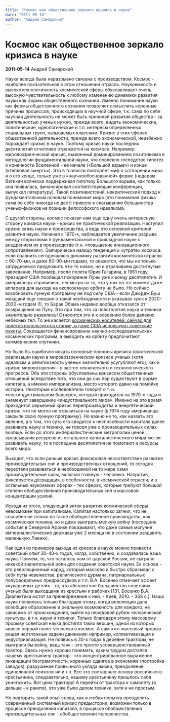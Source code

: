 ```yaml
---
title: "Космос как общественное зеркало кризиса в науке"
date: "2011-05-14"
author: "Андрей Самарский"
---
```


# Космос как общественное зеркало кризиса в науке

**2011-05-14** Андрей Самарский

Наука всегда была неразрывно связана с производством. Космос - наиболее показательная в этом отношении отрасль. Наукоемкость и высокотехнологичность космической сферы обуславливает очень высокую чувствительность к любому изменению динамики развития науки как формы общественного сознания. Именно понимание науки как формы общественного сознания позволяет осмыслить коренные причины процессов, происходящих в научной сфере, т.к. сама по себе научная деятельность не может быть причиной развития общества - за деятельностью ученых нужно, прежде всего, видеть экономические, политические, идеологические и т.п. интересы определенных социальных групп, называемых классами. Кризис в этих сферах общественной деятельности, прежде всего экономической, неизбежно порождает кризис в науке. Поэтому кризис науки последних десятилетий отчетливо отражается на космосе. Например: мировоззренческий кризис, вызванный доминированием позитивизма в методологии фундаментальной науки, что повлекло господство гипотез о конечности Вселенной - ее начале («Большой взрыв») и конце («тепловая смерть»). Это в точности повторяет миф о сотворении мира и о его конце, только уже в «научнообоснованной» форме (недаром Ватикан всячески поддерживал гипотезу Большого взрыва, как только она появилась, финансировал соответствующие конференции, выпускал литературу). Такой позитивистский, некритический подход к фундаментальным основам понимания мира (это понимание физика сама по себе никогда не даст) привело к скатыванию большинства ученых-физиков на позиции философского идеализма.

С другой стороны, космос показал нам еще одну очень интересную сторону кризиса науки - кризис ее практической реализации. Наступил кризис связь науки и производства, а ведь это основной критерий развития науки. Начиная с 1970-х, наблюдается увеличение разрыва между открытиями в фундаментальной и прикладной науке с внедрением их в производство (т.н. «повышение инновационного сопротивления»). Эмпирически налицо тенденция к «утрате» космоса: если сравнить сегодняшнюю динамику развития космической отрасли с 60-70-ми, и даже 80-90-ми годами, то окажется, что мы не только затрудняемся предложить что-то новое, но и утрачиваем достигнутые завоевание. Например, после полета Юрия Гагарина, в 1961 году, президент США пообещал покорение Луны уже к концу десятилетия. И американцы справились, несмотря на то, что у них на тот момент даже аппарата для выхода на околоземную орбиту не было. Но сейчас возобновить лунную программу не под силу США - если Джордж Буш младший еще говорил о такой необходимости и указывал срок к 2020-2030-м годам (!), то Барак Обама недавно вообще отказался от возвращения на Луну. Это при том, что за полстолетия наука и техника значительно развились! Относится это и к освоению более далеких небесных тел. То же касается [космических носителей: сейчас для полетов используются старые, и даже США используют советские ракеты.](/3626.html) Сокращается финансирование научно-исследовательских космических программ, а выводить на орбиту предпочитают коммерческие спутники.

Но было бы ошибочно искать основные причины кризиса практической реализации науки в мировоззренческом кризисе ученых (хотя идеализм и религиозность ученых значительно усугубляют его), как и кризис мировоззрения - в застое технического и технологического прогресса. Обе эти стороны обусловлены кризисом общественных отношений вследствие того, что они до сих пор существуют в форме капитала, а именно империализма, место которого давно на помойке истории. Некоторые исследователи говорят о т. н. «постиндустриальном барьере», который приходится на 1970-е годы и знаменует завершение «индустриального мира». Именно на это время приходится серьезный кризис перепроизводства и энергетический кризис, что не могло не отразиться на науке (в 1974 году американцы закрыли свою лунную программу). Но важно не то, как назвать это явление, а в том, что суть его сводится к неспособности капитала далее развивать науку и технику, не говоря уже о производительных силах вообще. Если до этого империалистические метрополии ценой высасывания ресурсов из остального капиталистического мира могли развивать науку, то в последние десятилетия не помогают и ресурсы всего мира.

Выходит, что если раньше кризис фиксировал несоответствие развития производительных сил и производственных отношений, то сегодня перестали развиваться в необходимой на то мере сами производительные силы, включая главную - человека. Напротив, фиксируется деградация, в особенности, в космической отрасли, и в остальных наукоемких сферах - тех сферах, которые требуют большой степени обобществления производительных сил и массовой концентрации усилий.

Исходя из этого, следующий виток развития космической сферы невозможен при капитализме. Капитал настолько загнил, что не способен не только на такое обобществленное производство, как космическая техника, но и даже выиграть мелкую войну (последние события в Северной Африке показывают, что даже самые могучие империалистические державы уже 2 месяца не в состоянии раздавить маленькую Ливию).

Как один из примеров выхода из кризиса в науке можно привести советский опыт 30-40-х годов, когда, собственно, и создавалась наша наука. Причем, то, что осталось нам от царской России, не сыграло никакой значительной роли для создания советской науки. Ее основа - это революционный народ, который массово и быстро сбрасывал с себя путы невежества, религиозного дурмана, патриархальных полуфеодальных предрассудков и т.п. В.А. Босенко отмечает эффект «кухаркиных детей» - то, что абсолютное большинство советских ученых были выходцами из крестьян и рабочих [131, Босенко В.А. Диалектика мстит за пренебрежение к ней. - Киев, 2010. - 368 с.]. Наша наука появилась только благодаря этому, когда революция дала всеобщее образование и реальную возможность для каждого, не зависимо от происхождения, выйти на передовой рубеж человеческой культуры, в т.ч. науки и техники. Только благодаря этому массовому прорыву советская наука достигла таких вершин, одной из которых явился первый полет человека в космос. А сам этот массовый прорыв решал неотложные задачи движения: например, коллективизация и индустриализация. Не появись в 30-х годах в деревне тракторы, не выиграли бы войну, ведь танк - это просто усовершенствованный трактор. Здесь нужно хорошо понимать, каким трудом достался нашему крестьянину трактор - это концентрированное выражение ликвидации безграмотности, коренных сдвигов в экономике (постройка заводов), разрушение привычного уклада жизни, преодоление единоличной психологии и т.п. Все это составляло основу российского крестьянина, следовательно, нашему крестьянину пришлось себя уничтожить. Вот цена трактору! А перейти от трактора к самолету (а дальше - к ракете), это уже было делом техники, хотя и не простым.

Но повторить такой опыт снова, как и любая попытка преодолеть современный системный кризис предыстории, возможен только в процессе преодоления капитала, в процессе обобществления производительных сил - обобществлении человечества.
